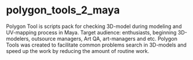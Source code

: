 # polygon_tools_2_maya

Polygon Tool is scripts pack for checking 3D-model during modeling and UV-mapping process in Maya.
Target audience: enthusiasts, beginning 3D-modelers, outsource managers, Art QA, art-managers and etc.
Polygon Tools was created to facilitate common problems search in 3D-models and speed up the work by reducing the amount of routine work.
